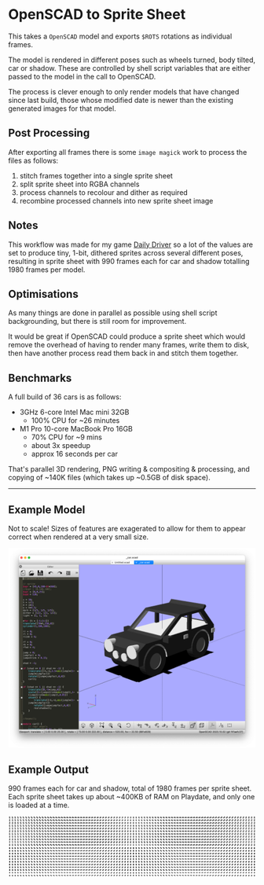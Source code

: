 # OpenSCAD to Sprite Sheet

This takes a `OpenSCAD` model and exports `$ROTS` rotations as individual frames. 

The model is rendered in different poses such as wheels turned, body tilted, car or shadow. These are controlled by shell script variables that are either passed to the model in the call to OpenSCAD.

The process is clever enough to only render models that have changed since last build, those whose modified date is newer than the existing generated images for that model.

## Post Processing

After exporting all frames there is some `image magick` work to process the files as follows:
1. stitch frames together into a single sprite sheet
2. split sprite sheet into RGBA channels
3. process channels to recolour and dither as required
4. recombine processed channels into new sprite sheet image

## Notes

This workflow was made for my game [Daily Driver](https://gingerbeardman.itch.io/daily-driver) so a lot of the values are set to produce tiny, 1-bit, dithered sprites across several different poses, resulting in sprite sheet with 990 frames each for car and shadow totalling 1980 frames per model.

## Optimisations

As many things are done in parallel as possible using shell script backgrounding, but there is still room for improvement. 

It would be great if OpenSCAD could produce a sprite sheet which would remove the overhead of having to render many frames, write them to disk, then have another process read them back in and stitch them together.

## Benchmarks

A full build of 36 cars is as follows:

- 3GHz 6-core Intel Mac mini 32GB
  - 100% CPU for ~26 minutes
- M1 Pro 10-core MacBook Pro 16GB
  - 70% CPU for ~9 mins
  - about 3x speedup
  - approx 16 seconds per car

That's parallel 3D rendering, PNG writing & compositing & processing, and copying of ~140K files (which takes up ~0.5GB of disk space).

----

## Example Model

Not to scale! Sizes of features are exagerated to allow for them to appear correct when rendered at a very small size.

![](_car.png)

## Example Output

990 frames each for car and shadow, total of 1980 frames per sprite sheet. Each sprite sheet takes up about ~400KB of RAM on Playdate, and only one is loaded at a time.

![](car-table-38-38.png)
